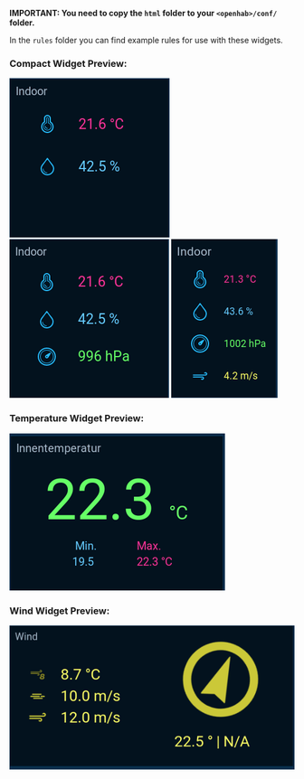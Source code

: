 **IMPORTANT: You need to copy the ```html``` folder to your ```<openhab>/conf/``` folder.**

In the ```rules``` folder you can find example rules for use with these widgets.

### Compact Widget Preview:

![compact_th](.github/preview_compact_th.png)
![compact_th](.github/preview_compact_thp.png)
![compact_th](.github/preview_compact_thpw.png)

### Temperature Widget Preview:

![compact_th](.github/preview_temperature.png)

### Wind Widget Preview:

![compact_th](.github/preview_wind.png)
